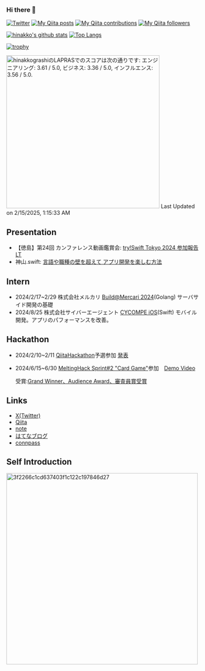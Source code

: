 ### Hi there 👋
[![Twitter](https://img.shields.io/twitter/follow/the_hinakkograshi?style=social)](https://twitter.com/the_hinakkograshi "Twitter")
[![My Qiita posts](https://qiita-badge.apiapi.app/s/hinakko/posts.svg)](http://qiita.com/hinakko "My Qiita posts")
[![My Qiita contributions](https://qiita-badge.apiapi.app/s/hinakko/contributions.svg)](http://qiita.com/hinakko "My Qiita contributions")
[![My Qiita followers](https://qiita-badge.apiapi.app/s/hinakko/followers.svg)](http://qiita.com/hinakko "My Qiita followers")

[![hinakko's github stats](https://github-readme-stats.vercel.app/api?username=hinakkograshi&show_icons=true)](https://github.com/hinakkograshi "hinakko's github stats")
[![Top Langs](https://github-readme-stats.vercel.app/api/top-langs/?username=hinakkograshi)](https://github.com/hinakkograshi "Top Langs")

[![trophy](https://github-profile-trophy.vercel.app/?username=hinakkograshi)](https://github.com/hinakkograshi "trophy")

<!--START_SECTION:lapras-card-->
<p ><a href="https://lapras.com/public/hinakkograshi" target="_blank" rel="noopener noreferrer"><img alt="hinakkograshiのLAPRASでのスコアは次の通りです: エンジニアリング: 3.61 / 5.0, ビジネス: 3.36 / 5.0, インフルエンス: 3.56 / 5.0." src="https://lapras-card-generator.vercel.app/api/svg?e=3.61&b=3.36&i=3.56&b1=%23020E27&b2=%230E5593&i1=%23030E21&i2=%231688BF&l=ja" width="400" ></a>  
Last Updated on 2/15/2025, 1:15:33 AM</p>
<!--END_SECTION:lapras-card-->

## Presentation
- 【徳島】第24回 カンファレンス動画鑑賞会: [try!Swift Tokyo 2024 参加報告 LT](https://speakerdeck.com/hinakko/try-swift-tokyo-chu-can-jia-bao-gao-lt)
- 神山.swift: [言語や職種の壁を超えて アプリ開発を楽しむ方法](https://speakerdeck.com/hinakko/yan-yu-yazhi-zhong-nobi-wochao-ete-apurikai-fa-wole-simufang-fa)

## Intern
- 2024/2/17~2/29 株式会社メルカリ [Build@Mercari 2024](https://careers.mercari.com/mercan/articles/40098/)(Golang) サーバサイド開発の基礎
- 2024/8/25 株式会社サイバーエージェント [CYCOMPE iOS](https://www.cyberagent.co.jp/careers/special/students/tech_cycompe/)(Swift) モバイル開発。アプリのパフォーマンスを改善。

## Hackathon
- 2024/2/10~2/11 [QiitaHackathon](https://qiita.com/official-campaigns/hackathon/2024-first)予選参加 [発表](https://x.com/chomado/status/1756581966894289317?s=20)
- 2024/6/15~6/30 [MeltingHack Sprint#2 "Card Game"](https://lu.ma/8ejyefqh)参加　[Demo Video](https://www.youtube.com/watch?v=psBKO-Zsgs0)

  受賞:[Grand Winner、Audience Award、審査員賞受賞](https://x.com/hinakkograshi/status/1807729132580794492)　

## Links
- [X(Twitter)](https://twitter.com/hinakkograshi)  
- [Qiita](https://qiita.com/hinakko)  
- [note](https://note.com/hinakkograshi)
- [はてなブログ](https://hinakkograshi.hatenablog.com/)
- [connpass](https://connpass.com/user/hinakko/)

## Self Introduction
[<img width="500" alt="3f2266c1cd637403f1c122c197846d27" src="https://github.com/user-attachments/assets/72ecfb88-5e34-4574-a859-39dac2b1de42">](https://speakerdeck.com/hinakko/zi-ji-shao-jie-suraido)
